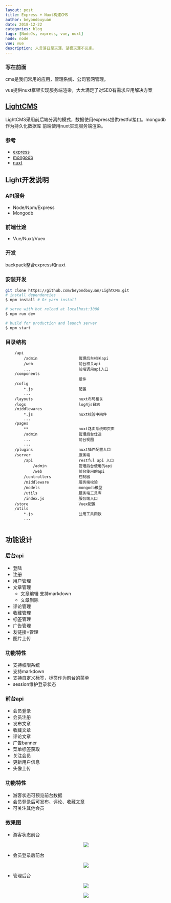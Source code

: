 ```yaml
---
layout: post
title: Express + Nuxt构建CMS
author: beyondouyuan
date: 2018-12-22
categories: blog
tags: [NodeJs, express, vue, nuxt]
node: node
vue: vue
description: 人言落日是天涯，望极天涯不见家。
---
```


### 写在前面

cms是我们常用的应用，管理系统、公司官网管理。

vue提供nuxt框架实现服务端渲染，大大满足了对SEO有需求应用解决方案

## [LightCMS](https://github.com/beyondouyuan/LightCMS.git)


LightCMS采用前后端分离的模式，数据使用express提供restful接口。mongodb作为持久化数据库
前端使用nuxt实现服务端渲染。

### 参考

- [express](http://www.expressjs.com.cn/)
- [mongodb](https://www.mongodb.com/)
- [nuxt](https://zh.nuxtjs.org/)


## Light开发说明

### API服务

- Node/Npm/Express
- Mongodb

### 前端仕途

- Vue/Nuxt/Vuex

### 开发

backpack整合express和nuxt

### 安装开发

``` bash
git clone https://github.com/beyondouyuan/LightCMS.git
# install dependencies
$ npm install # Or yarn install

# serve with hot reload at localhost:3000
$ npm run dev

# build for production and launch server
$ npm start
```

### 目录结构

```
    /api
        /admin                  管理后台相关api
        /web                    前台相关api
        ...                     前端调用api入口
    /components
                                组件
    /cofig
        *.js                    配置
        ...
    /layouts                    nuxt布局相关
    /logs                       log4js日志
    /middlewares
        *.js                    nuxt校验中间件
        ...
    /pages
        **                      nuxt路由系统即页面
        /admin                  管理后台仕途
        ...                     前台视图
        ...
    /plugins                    nuxt插件配置入口
    /server                     服务端
        /api                    restful api 入口
            /admin              管理后台使用的api
            /web                前台使用的api
        /controllers            控制器
        /middleware             服务端校验
        /models                 mongodb模型
        /utils                  服务端工具库
        /index.js               服务端入口                    
    /store                      Vuex配置
    /utils
        *.js                    公用工具函数
        ...


```


## 功能设计

### 后台api

- 登陆
- 注册
- 用户管理
- 文章管理
    - 文章编辑 支持markdown
    - 文章删除
- 评论管理
- 收藏管理
- 标签管理
- 广告管理
- 友链接=管理
- 图片上传

### 功能特性

- 支持权限系统
- 支持markdown
- 支持自定义标签，标签作为前台的菜单
- session维护登录状态


### 前台api

- 会员登录
- 会员注册
- 发布文章
- 收藏文章
- 评论文章
- 广告banner
- 菜单标签获取
- 关注会员
- 更新用户信息
- 头像上传

### 功能特性

- 游客状态可预览前台数据
- 会员登录后可发布、评论、收藏文章
- 可关注其他会员


### 效果图

- 游客状态前台


<center>
<p><img src="https://beyondouyuan.github.io/img/lightcms/1.png" align="center"></p>
</center>


- 会员登录后前台

<center>
<p><img src="https://beyondouyuan.github.io/img/lightcms/2.png" align="center"></p>
</center>


- 管理后台

<center>
<p><img src="https://beyondouyuan.github.io/img/lightcms/3.png" align="center"></p>
</center>

<center>
<p><img src="https://beyondouyuan.github.io/img/lightcms/4.png" align="center"></p>
</center>


